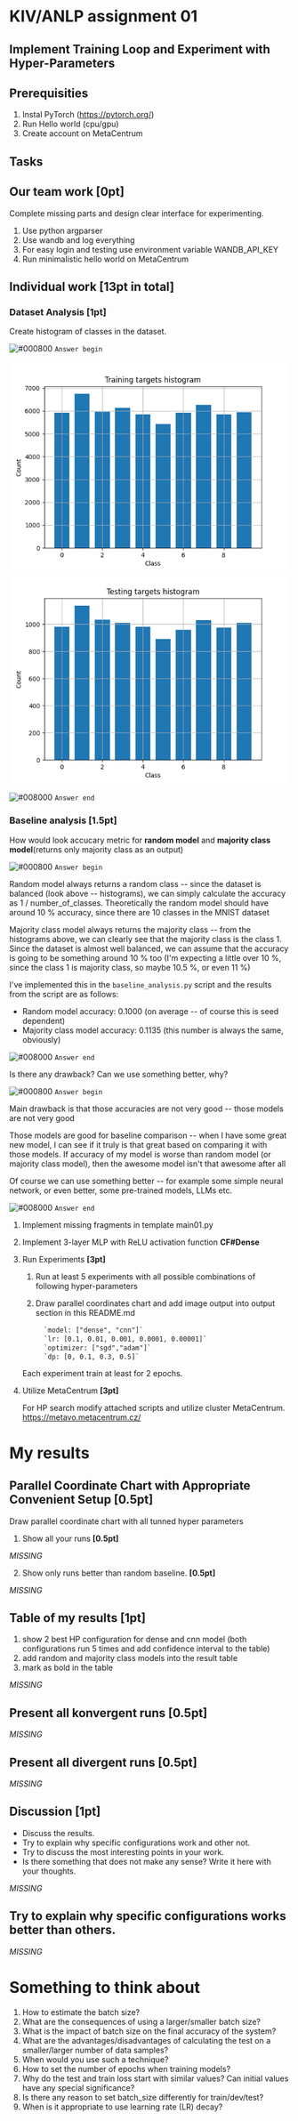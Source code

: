 # KIV/ANLP assignment 01

## Implement Training Loop and Experiment with Hyper-Parameters

## Prerequisities
1. Instal PyTorch (https://pytorch.org/)
2. Run Hello world (cpu/gpu)
3. Create account on MetaCentrum

## Tasks 

## Our team work  [0pt]

Complete missing parts and design clear interface for experimenting.
1. Use python argparser 
2. Use wandb and log everything
3. For easy login and testing use environment variable WANDB_API_KEY 
4. Run minimalistic hello world on MetaCentrum



## Individual work **[13pt in total]**

### Dataset Analysis **[1pt]**
Create histogram of classes in the dataset. 

![#000800](https://placehold.co/15x15/008000/008000.png) `Answer begin`

![Alt text](./training_targets.png?raw=true "Classes in training dataset")
![Alt text](./testing_targets.png?raw=true "Classes in testing dataset")

![#008000](https://placehold.co/15x15/008000/008000.png) `Answer end`

### Baseline analysis **[1.5pt]**
How would look accucary metric for **random model** and **majority class model**(returns only majority class as an output)

![#000800](https://placehold.co/15x15/008000/008000.png) `Answer begin`

Random model always returns a random class -- since the dataset is balanced (look above -- histograms), we can simply calculate the accuracy as 1 / number_of_classes.
Theoretically the random model should have around 10 % accuracy, since there are 10 classes in the MNIST dataset

Majority class model always returns the majority class -- from the histograms above, we can clearly see that the majority class is the class 1.
Since the dataset is almost well balanced, we can assume that the accuracy is going to be something around 10 % too (I'm expecting a little over 10 %, 
since the class 1 is majority class, so maybe 10.5 %, or even 11 %)

I've implemented this in the `baseline_analysis.py` script and the results from the script are as follows:
- Random model accuracy: 0.1000 (on average -- of course this is seed dependent)
- Majority class model accuracy: 0.1135 (this number is always the same, obviously)

![#008000](https://placehold.co/16x16/008000/008000.png) `Answer end`

Is there any drawback? Can we use something better, why?

![#000800](https://placehold.co/15x15/008000/008000.png) `Answer begin`

Main drawback is that those accuracies are not very good -- those models are not very good

Those models are good for baseline comparison -- when I have some great new model, I can see if it truly is that great
based on comparing it with those models. If accuracy of my model is worse than random model (or majority class model),
then the awesome model isn't that awesome after all

Of course we can use something better -- for example some simple neural network, or even better, some pre-trained models, LLMs etc.

![#008000](https://placehold.co/15x15/008000/008000.png) `Answer end`

1. Implement missing fragments in template main01.py
2. Implement 3-layer MLP with ReLU activation function **CF#Dense** 
3. Run Experiments **[3pt]**
   1. Run at least 5 experiments with all possible combinations of following hyper-parameters 
   2. Draw parallel coordinates chart and add image output into output section in this README.md
 

            `model: ["dense", "cnn"]`
            `lr: [0.1, 0.01, 0.001, 0.0001, 0.00001]`
            `optimizer: ["sgd","adam"]`
            `dp: [0, 0.1, 0.3, 0.5]`

   Each experiment train at least for 2 epochs.

 

4. Utilize MetaCentrum **[3pt]**

   For HP search modify attached scripts and utilize cluster MetaCentrum. 
https://metavo.metacentrum.cz/


# My results
## Parallel Coordinate Chart with Appropriate Convenient Setup **[0.5pt]**
Draw parallel coordinate chart with all tunned hyper parameters

1. Show all your runs **[0.5pt]**

_MISSING_

2. Show only runs better than random baseline. **[0.5pt]**

_MISSING_


## Table of my results **[1pt]**
1. show 2 best HP configuration for dense and cnn model 
(both configurations run 5 times and add confidence interval to the table)
2. add random and majority class models into the result table
3. mark as bold in the table

_MISSING_

## Present all konvergent runs **[0.5pt]**
_MISSING_

## Present all divergent runs **[0.5pt]**
_MISSING_

## Discussion **[1pt]**
- Discuss the results. 
- Try to explain why specific configurations work and other not. 
- Try to discuss the most interesting points in your work. 
- Is there something that does not make any sense? Write it here with your thoughts. 

_MISSING_

## Try to explain why specific configurations works better than others. 

_MISSING_


# Something to think about

1. How to estimate the batch size?
2. What are the consequences of using a larger/smaller batch size?
3. What is the impact of batch size on the final accuracy of the system?
4. What are the advantages/disadvantages of calculating the test on a smaller/larger number of data samples?
5. When would you use such a technique?
6. How to set the number of epochs when training models?
7. Why do the test and train loss start with similar values? Can initial values have any special significance?
8. Is there any reason to set batch_size differently for train/dev/test?
9. When is it appropriate to use learning rate (LR) decay?

                                                                   

